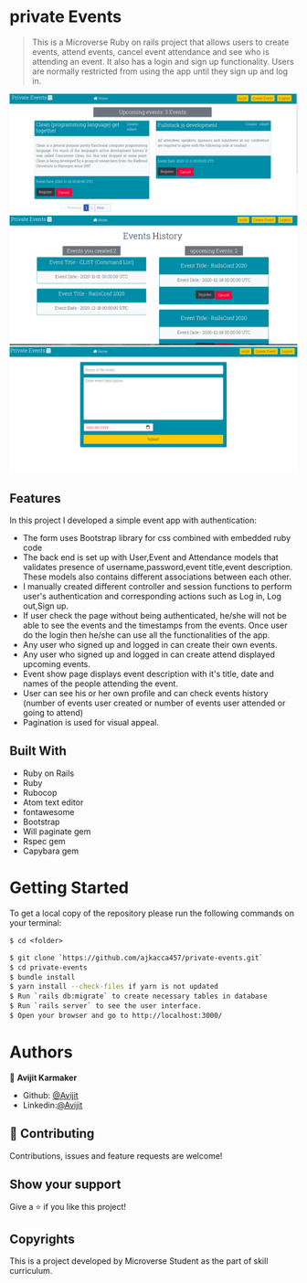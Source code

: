 # private Events

> This is a Microverse Ruby on rails project that allows users to create events, attend events, cancel event attendance and see who is attending an event. It also has a login and sign up functionality. Users are normally
restricted from using the app until they sign up and log in.

![screenshot](./app/assets/images/interface1.png)
![screenshot](./app/assets/images/interface2.png)
![screenshot](./app/assets/images/interface3.png)

## Features
In this project I developed a simple event app with authentication:

- The form uses Bootstrap library for css combined with embedded ruby code
- The back end is set up with User,Event and Attendance models that validates presence of username,password,event title,event description. These models also contains different associations between each other.
- I manually created different controller and session functions to perform user's authentication and corresponding actions such as Log in, Log out,Sign up.
- If user check the page without being authenticated, he/she will not be able to see the events and the timestamps from the events. Once user do the login then he/she can use all the functionalities of the app.
- Any user who signed up and logged in can create their own events.
- Any user who signed up and logged in can create attend displayed upcoming events.
- Event show page displays event description with it's title, date and names of the people attending the event.
- User can see his or her own profile and can check events history (number of events user created or number of events user attended or going to attend)
- Pagination is used for visual appeal.

## Built With

- Ruby on Rails
- Ruby
- Rubocop
- Atom text editor
- fontawesome
- Bootstrap
- Will paginate gem
- Rspec gem
- Capybara gem

# Getting Started

To get a local copy of the repository please run the following commands on your terminal:

```
$ cd <folder>
```

```bash
$ git clone `https://github.com/ajkacca457/private-events.git`
$ cd private-events
$ bundle install
$ yarn install --check-files if yarn is not updated
$ Run `rails db:migrate` to create necessary tables in database
$ Run `rails server` to see the user interface.
$ Open your browser and go to http://localhost:3000/
```

# Authors

👤 **Avijit Karmaker**

- Github: [@Avijit](https://github.com/ajkacca457)
- Linkedin:[@Avijit](https://www.linkedin.com/in/avijit-karmaker-8738a54)

## 🤝 Contributing

Contributions, issues and feature requests are welcome!

## Show your support

Give a ⭐️ if you like this project!

## Copyrights
This is a project developed by Microverse Student as the part of skill curriculum.
